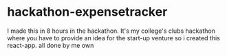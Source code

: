 # hackathon-expensetracker
I made this in 8 hours in the hackathon.
It's my college's clubs hackathon where you have to provide an idea for the start-up  venture so i created this react-app.
all done by me own
